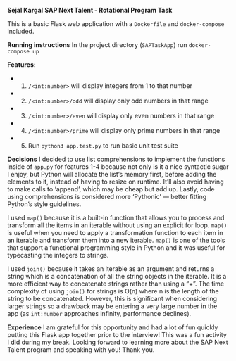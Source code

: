 **Sejal Kargal**
**SAP Next Talent - Rotational Program Task**

This is a basic Flask web application with a `Dockerfile` and `docker-compose` included.

**Running instructions**
In the project directory (`SAPTaskApp`) run
    `docker-compose up`

**Features:**
- 1. `/<int:number>` will display integers from 1 to that number
- 2. `/<int:number>/odd` will display only odd numbers in that range
- 3. `/<int:number>/even` will display only even numbers in that range
- 4. `/<int:number>/prime` will display only prime numbers in that range
- 5. Run `python3 app.test.py` to run basic unit test suite

**Decisions**
I decided to use list comprehensions to implement the functions inside of `app.py` for features 1-4 because not only is it a nice syntactic sugar I enjoy, but Python will allocate the list’s memory first, before adding the elements to it, instead of having to resize on runtime. It’ll also avoid having to make calls to ‘append’, which may be cheap but add up. Lastly, code using comprehensions is considered more ‘Pythonic’ — better fitting Python’s style guidelines.

I used `map()` because it is a built-in function that allows you to process and transform all the items in an iterable without using an explicit for loop. `map()` is useful when you need to apply a transformation function to each item in an iterable and transform them into a new iterable. `map()` is one of the tools that support a functional programming style in Python and it was useful for typecasting the integers to strings.

I used `join()` because it takes an iterable as an argument and returns a string which is a concatenation of all the string objects in the iterable. It is a more efficient way to concatenate strings rather than using a “+”. The time complexity of using `join()` for strings is O(n) where n is the length of the string to be concatenated. However, this is significant when considering larger strings so a drawback may be entering a very large number in the app (as `int:number` approaches infinity, performance declines).

**Experience**
I am grateful for this opportunity and had a lot of fun quickly putting this Flask app together prior to the interview! This was a fun activity I did during my break. Looking forward to learning more about the SAP Next Talent program and speaking with you! Thank you.